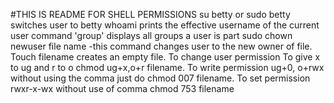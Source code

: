 #THIS IS README FOR SHELL PERMISSIONS
su betty or sudo betty switches user to betty
whoami prints the effective username of the current user
command 'group' displays all groups a user is part
sudo chown newuser file name -this command changes user to the new owner of file.
Touch filename creates an empty file.
To change user permission
To give x to ug and r to o chmod ug+x,o+r filename.
To write permission ug+0, o+rwx without using the comma just do chmod 007 filename.
To set permission rwxr-x-wx without use of comma chmod 753 filename
